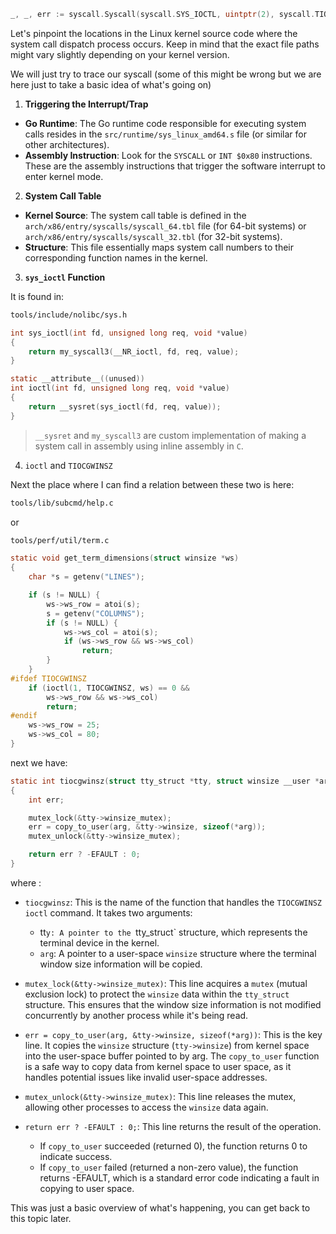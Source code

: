 ```go
_, _, err := syscall.Syscall(syscall.SYS_IOCTL, uintptr(2), syscall.TIOCGWINSZ, uintptr(unsafe.Pointer(&dimensions)))
```

Let's pinpoint the locations in the Linux kernel source code where the system call dispatch process occurs. Keep in mind that the exact file paths might vary slightly depending on your kernel version.

We will just try to trace our syscall (some of this might be wrong but we are here just to take a basic idea of what's going on)

1. **Triggering the Interrupt/Trap**

- **Go Runtime**: The Go runtime code responsible for executing system calls resides in the `src/runtime/sys_linux_amd64.s` file (or similar for other architectures).
- **Assembly Instruction**: Look for the `SYSCALL` or `INT $0x80` instructions. These are the assembly instructions that trigger the software interrupt to enter kernel mode.

2. **System Call Table**

- **Kernel Source**: The system call table is defined in the `arch/x86/entry/syscalls/syscall_64.tbl` file (for 64-bit systems) or `arch/x86/entry/syscalls/syscall_32.tbl` (for 32-bit systems).
- **Structure**: This file essentially maps system call numbers to their corresponding function names in the kernel.

3. **`sys_ioctl` Function**

It is found in:

```bash
tools/include/nolibc/sys.h
```

```c
int sys_ioctl(int fd, unsigned long req, void *value)
{
	return my_syscall3(__NR_ioctl, fd, req, value);
}

static __attribute__((unused))
int ioctl(int fd, unsigned long req, void *value)
{
	return __sysret(sys_ioctl(fd, req, value));
}
```
> `__sysret` and `my_syscall3` are custom implementation of making a system call in assembly using inline assembly in `C`. 

4. `ioctl` and `TIOCGWINSZ`

Next the place where I can find a relation between these two is here:

```bash
tools/lib/subcmd/help.c
```

or
```bash
tools/perf/util/term.c
```

```c
static void get_term_dimensions(struct winsize *ws)
{
	char *s = getenv("LINES");

	if (s != NULL) {
		ws->ws_row = atoi(s);
		s = getenv("COLUMNS");
		if (s != NULL) {
			ws->ws_col = atoi(s);
			if (ws->ws_row && ws->ws_col)
				return;
		}
	}
#ifdef TIOCGWINSZ
	if (ioctl(1, TIOCGWINSZ, ws) == 0 &&
	    ws->ws_row && ws->ws_col)
		return;
#endif
	ws->ws_row = 25;
	ws->ws_col = 80;
}
```

next we have:

```c
static int tiocgwinsz(struct tty_struct *tty, struct winsize __user *arg)
{
	int err;

	mutex_lock(&tty->winsize_mutex);
	err = copy_to_user(arg, &tty->winsize, sizeof(*arg));
	mutex_unlock(&tty->winsize_mutex);

	return err ? -EFAULT : 0;
}
```

where :

- `tiocgwinsz`: This is the name of the function that handles the `TIOCGWINSZ` `ioctl` command. It takes two arguments:
    - tt`y: A pointer to the `tty_struct` structure, which represents the terminal device in the kernel.
    - `arg`: A pointer to a user-space `winsize` structure where the terminal window size information will be copied.

- `mutex_lock(&tty->winsize_mutex)`: This line acquires a `mutex` (mutual exclusion lock) to protect the `winsize` data within the `tty_struct` structure. This ensures that the window size information is not modified concurrently by another process while it's being read.

- `err = copy_to_user(arg, &tty->winsize, sizeof(*arg))`: This is the key line. It copies the `winsize` structure (`tty->winsize`) from kernel space into the user-space buffer pointed to by arg. The `copy_to_user` function is a safe way to copy data from kernel space to user space, as it handles potential issues like invalid user-space addresses.

- `mutex_unlock(&tty->winsize_mutex)`: This line releases the mutex, allowing other processes to access the `winsize` data again.

- `return err ? -EFAULT : 0;`: This line returns the result of the operation.
    - If `copy_to_user` succeeded (returned 0), the function returns 0 to indicate success.
    - If `copy_to_user` failed (returned a non-zero value), the function returns -EFAULT, which is a standard error code indicating a fault in copying to user space.


This was just a basic overview of what's happening, you can get back to this topic later.